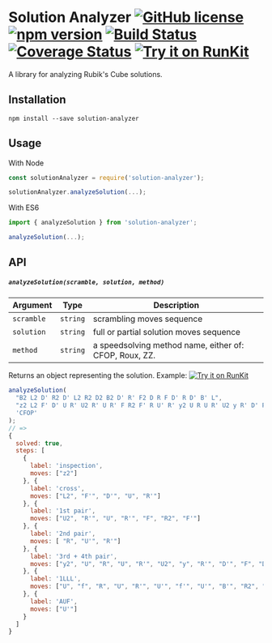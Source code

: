 # Solution Analyzer [![GitHub license](https://img.shields.io/badge/license-MIT-blue.svg)](https://github.com/jonatanklosko/solution-analyzer/blob/master/LICENSE) [![npm version](https://img.shields.io/npm/v/solution-analyzer.svg)](https://www.npmjs.com/package/solution-analyzer) [![Build Status](https://travis-ci.org/jonatanklosko/solution-analyzer.svg?branch=master)](https://travis-ci.org/jonatanklosko/solution-analyzer) [![Coverage Status](https://coveralls.io/repos/github/jonatanklosko/solution-analyzer/badge.svg?branch=master)](https://coveralls.io/github/jonatanklosko/solution-analyzer?branch=master) [![Try it on RunKit](https://badge.runkitcdn.com/solution-analyzer.svg)](https://npm.runkit.com/solution-analyzer)
A library for analyzing Rubik's Cube solutions.

## Installation
```shell
npm install --save solution-analyzer
```

## Usage
With Node
```js
const solutionAnalyzer = require('solution-analyzer');

solutionAnalyzer.analyzeSolution(...);
```

With ES6
```js
import { analyzeSolution } from 'solution-analyzer';

analyzeSolution(...);
```

## API

##### `analyzeSolution(scramble, solution, method)`
| Argument | Type | Description |
| --- | --- | --- |
| `scramble` | `string` | scrambling moves sequence |
| `solution` | `string` | full or partial solution moves sequence |
| `method`   | `string` | a speedsolving method name, either of: CFOP, Roux, ZZ. |

Returns an object representing the solution. Example: [![Try it on RunKit](https://badge.runkitcdn.com/solution-analyzer.svg)](https://runkit.com/jonatanklosko/solution-analyzer-example-usage)
```js
analyzeSolution(
  "B2 L2 D' R2 D' L2 R2 D2 B2 D' R' F2 D R F D' R D' B' L",
  "z2 L2 F' D' U R' U2 R' U R' F R2 F' R U' R' y2 U R U R' U2 y R' D' F D R U f R U R' U' f' U' B' R2 D' R U' R' D R2 U B U'",
  'CFOP'
);
// =>
{
  solved: true,
  steps: [
    {
      label: 'inspection',
      moves: ["z2"]
    }, {
      label: 'cross',
      moves: ["L2", "F'", "D'", "U", "R'"]
    }, {
      label: '1st pair',
      moves: ["U2", "R'", "U", "R'", "F", "R2", "F'"]
    }, {
      label: '2nd pair',
      moves: [ "R", "U'", "R'"]
    }, {
      label: '3rd + 4th pair',
      moves: ["y2", "U", "R", "U", "R'", "U2", "y", "R'", "D'", "F", "D", "R"]
    }, {
      label: '1LLL',
      moves: ["U", "f", "R", "U", "R'", "U'", "f'", "U'", "B'", "R2", "D'", "R", "U'", "R'", "D", "R2", "U", "B"]
    }, {
      label: 'AUF',
      moves: ["U'"]
    }
  ]
}
```
